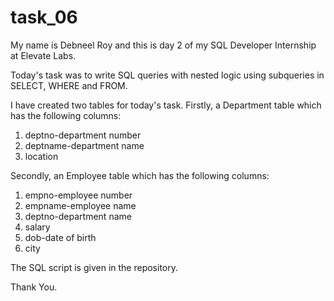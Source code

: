 # task_06

My name is Debneel Roy and this is day 2 of my SQL Developer Internship at Elevate Labs.

Today's task was to write SQL queries with nested logic using subqueries in SELECT, WHERE and FROM.

I have created two tables for today's task. Firstly, a Department table which has the following columns:

1. deptno-department number
2. deptname-department name
3. location

Secondly, an Employee table which has the following columns:

1. empno-employee number
2. empname-employee name
3. deptno-department name
4. salary
5. dob-date of birth
6. city

The SQL script is given in the repository.

Thank You.
